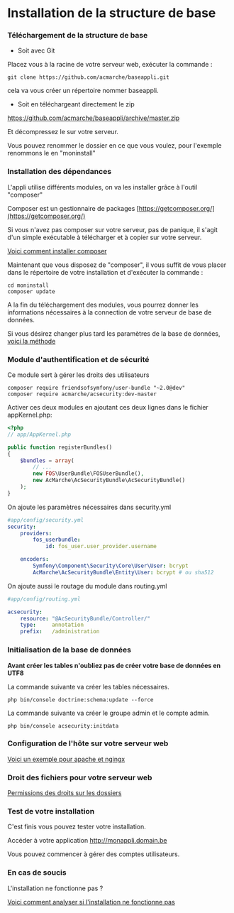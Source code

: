 Installation de la structure de base
=========

### Téléchargement de la structure de base

* Soit avec Git

Placez vous à la racine de votre serveur web, exécuter la commande :

```shell
git clone https://github.com/acmarche/baseappli.git
```

cela va vous créer un répertoire nommer baseappli.

* Soit en téléchargeant directement le zip

https://github.com/acmarche/baseappli/archive/master.zip

Et décompressez le sur votre serveur.

Vous pouvez renommer le dossier en ce que vous voulez, pour l'exemple renommons le en "moninstall"

### Installation des dépendances

L'appli utilise différents modules, on va les installer grâce à l'outil "composer"

Composer est un gestionnaire de packages [https://getcomposer.org/](https://getcomposer.org/)

Si vous n'avez pas composer sur votre serveur, pas de panique, il s'agit d'un simple exécutable à télécharger et à copier sur votre serveur.

[Voici comment installer composer](https://github.com/acmarche/baseappli/blob/master/src/AcMarche/BaseBundle/Resources/doc/composer.md)

Maintenant que vous disposez de "composer", il vous suffit de vous placer dans le répertoire de votre installation et d'exécuter la commande :

```shell
cd moninstall
composer update
```

A la fin du téléchargement des modules, vous pourrez donner les informations nécessaires à la connection de votre serveur de base de données.

Si vous désirez changer plus tard les paramètres de la base de données, [voici la méthode](https://github.com/acmarche/baseappli/blob/master/src/AcMarche/BaseBundle/Resources/doc/database.md)

### Module d'authentification et de sécurité

Ce module sert à gérer les droits des utilisateurs

```shell
composer require friendsofsymfony/user-bundle "~2.0@dev"
composer require acmarche/acsecurity:dev-master
```

Activer ces deux modules en ajoutant ces deux lignes dans le fichier appKernel.php:

``` php
<?php
// app/AppKernel.php

public function registerBundles()
{
    $bundles = array(
        // ...
        new FOS\UserBundle\FOSUserBundle(),
        new AcMarche\AcSecurityBundle\AcSecurityBundle()        
    );
}
```
On ajoute les paramètres nécessaires dans security.yml

```yml
#app/config/security.yml
security:
    providers:
        fos_userbundle:
            id: fos_user.user_provider.username

    encoders:
        Symfony\Component\Security\Core\User\User: bcrypt
        AcMarche\AcSecurityBundle\Entity\User: bcrypt # ou sha512
```

On ajoute aussi le routage du module dans routing.yml

```yml
#app/config/routing.yml

acsecurity:
    resource: "@AcSecurityBundle/Controller/"
    type:     annotation
    prefix:   /administration
```
    
### Initialisation de la base de données

**Avant créer les tables n'oubliez pas de créer votre base de données en UTF8**

La commande suivante va créer les tables nécessaires.

```shell
php bin/console doctrine:schema:update --force
```

La commande suivante va créer le groupe admin et le compte admin.

```shell
php bin/console acsecurity:initdata
```

### Configuration de l'hôte sur votre serveur web

[Voici un exemple pour apache et ngingx](https://github.com/acmarche/baseappli/blob/master/src/AcMarche/BaseBundle/Resources/doc/apache.md)

### Droit des fichiers pour votre serveur web

[Permissions des droits sur les dossiers](https://github.com/acmarche/baseappli/blob/master/src/AcMarche/BaseBundle/Resources/doc/droit.md)

### Test de votre installation

C'est finis vous pouvez tester votre installation.

Accéder à votre application http://monappli.domain.be

Vous pouvez commencer à gérer des comptes utilisateurs.

### En cas de soucis

L'installation ne fonctionne pas ?

[Voici comment analyser si l'installation ne fonctionne pas](https://github.com/acmarche/baseappli/blob/master/src/AcMarche/BaseBundle/Resources/doc/apache.md)